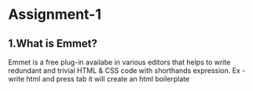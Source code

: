 # Assignment-1

## 1.What is Emmet?

Emmet is a free plug-in availabe in various editors that helps to write redundant and trivial HTML & CSS code with shorthands expression.
Ex - write html and press tab it will create an html boilerplate
